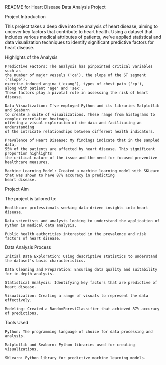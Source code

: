 README for Heart Disease Data Analysis Project

Project Introduction

This project takes a deep dive into the analysis of heart disease, aiming to uncover key factors that contribute to heart health. Using a dataset that includes various medical attributes of patients, we've applied statistical and data visualization techniques to identify significant predictive factors for heart disease.

Highlights of the Analysis

    Predictive Factors: The analysis has pinpointed critical variables such as 
    the number of major vessels ('ca'), the slope of the ST segment ('slope'), 
    exercise-induced angina ('exang'), types of chest pain ('cp'), 
    along with patient 'age' and 'sex'. 
    These factors play a pivotal role in assessing the risk of heart disease.

    Data Visualization: I've employed Python and its libraries Matplotlib and Seaborn 
    to create a suite of visualizations. These range from histograms to complex correlation heatmaps, 
    offering a visual exploration of the data and facilitating an understanding 
    of the intricate relationships between different health indicators.

    Prevalence of Heart Disease: My findings indicate that in the sampled data, 
    55% of the patients are affected by heart disease. This significant proportion highlights 
    the critical nature of the issue and the need for focused preventive healthcare measures.

    Machine Learning Model: Created a machine learning model with SKLearn that was shown to have 87% accuracy in predicting
    heart disease.
    

Project Aim

The project is tailored to:

    Healthcare professionals seeking data-driven insights into heart disease.
    
    Data scientists and analysts looking to understand the application of Python in medical data analysis.
    
    Public health authorities interested in the prevalence and risk factors of heart disease.

Data Analysis Process

    Initial Data Exploration: Using descriptive statistics to understand the dataset's basic characteristics.
    
    Data Cleaning and Preparation: Ensuring data quality and suitability for in-depth analysis.
    
    Statistical Analysis: Identifying key factors that are predictive of heart disease.
    
    Visualization: Creating a range of visuals to represent the data effectively.

    Modeling: Created a RandomForestClassifier that achieved 87% accuracy of predictions.

Tools Used

    Python: The programming language of choice for data processing and analysis.
    
    Matplotlib and Seaborn: Python libraries used for creating visualizations.

    SKLearn: Python library for predictive machine learning models.
